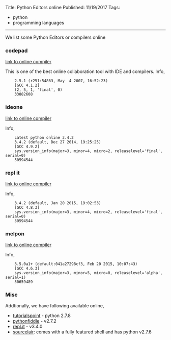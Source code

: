 Title: Python Editors online
Published: 11/19/2017
Tags:
  - python
  - programming languages
---
We list some Python Editors or compilers online


### codepad
[link to online compiler](http://codepad.org)

This is one of the best online collaboration tool with IDE and compilers. Info,

        2.5.1 (r251:54863, May  4 2007, 16:52:23) 
        [GCC 4.1.2]
        (2, 5, 1, 'final', 0)
        33882608


### ideone
[link to online compiler](https://ideone.com)

Info,

        Latest python online 3.4.2
        3.4.2 (default, Dec 27 2014, 19:25:25) 
        [GCC 4.9.2]
        sys.version_info(major=3, minor=4, micro=2, releaselevel='final', serial=0)
        50594544

### repl it
[link to online compiler](http://repl.it/languages/Python3)

Info,

        3.4.2 (default, Jan 20 2015, 19:02:53) 
        [GCC 4.8.3]
        sys.version_info(major=3, minor=4, micro=2, releaselevel='final', serial=0)
        50594544

### melpon
[link to online compiler](http://melpon.org/wandbox)

Info,

        3.5.0a1+ (default:041a27298cf3, Feb 20 2015, 10:07:43) 
        [GCC 4.6.3]
        sys.version_info(major=3, minor=5, micro=0, releaselevel='alpha', serial=1)
        50659489

### Misc
Addtionally, we have following available online,
- [tutorialspoint](http://www.tutorialspoint.com/ipython_terminal_online.php) - python 2.7.8
- [pythonfiddle](http://pythonfiddle.com) - v2.7.2
- [repl.it](http://repl.it/languages/Python3) - v3.4.0
- [sourcelair](https://www.sourcelair.com): comes with a fully featured shell and has python v2.7.6 

